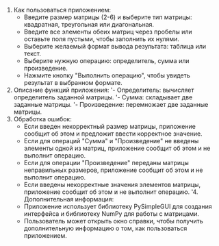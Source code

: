 1. Как пользоваться приложением:
   - Введите размер матрицы (2-6) и выберите тип матрицы: квадратная, треугольная или диагональная.
   - Введите все элементы обеих матриц через пробелы или оставьте поля пустыми, чтобы заполнить их нулями.
   - Выберите желаемый формат вывода результата: таблица или текст.
   - Выберите нужную операцию: определитель, сумма или произведение.
   - Нажмите кнопку "Выполнить операцию", чтобы увидеть результат в выбранном формате.
2. Описание функций приложения:
   '- Определитель: вычисляет определитель заданной матрицы.
   '- Сумма: складывает две заданные матрицы.
   '- Произведение: перемножает две заданные матрицы.
3. Обработка ошибок:
   - Если введен некорректный размер матрицы, приложение сообщит об этом и предложит ввести корректное значение.
   - Если для операций "Сумма" и "Произведение" не введены элементы одной из матриц, приложение сообщит об этом и не выполнит операцию.
   - Если для операции "Произведение" переданы матрицы неправильных размеров, приложение сообщит об этом и не выполнит операцию.
   - Если введены некорректные значения элементов матрицы, приложение сообщит об этом и не выполнит операцию.
'4. Дополнительная информация:
   - Приложение использует библиотеку PySimpleGUI для создания интерфейса и библиотеку NumPy для работы с матрицами.
   - Пользователь может открыть окно справки, чтобы получить дополнительную информацию о том, как пользоваться приложением.
